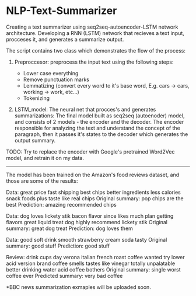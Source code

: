 # NLP-Text-Summarizer
Creating a text summarizer using seq2seq-autoencoder-LSTM network architecture.
Developing a RNN (LSTM) network that recieves a text input, procceses it, and generates a summarize output.

The script contains two class which demonstrates the flow of the process:
1. Preproccesor: preprocess the input text using the following steps:
   - Lower case everything
   - Remove punctuation marks
   - Lemmatizing (convert every word to it's base word, E.g. cars -> cars, working -> work, etc...)
   - Tokenizing
   
2. LSTM_model: The neural net that procces's and generates summarizations:
   The final model built as seq2seq (autoenoder) model, and consists of 2 models - the encoder and the decoder.
   The encoder responsible for analyzing the text and understand the concept of the paragraph, 
   then it passes it's states to the decoder which generates the output summary.


TODO: Try to replace the encoder with Google's pretrained Word2Vec model, and retrain it on my data.

--------------------------------------


The model has been trained on the Amazon's food reviews dataset, and those are some of the results:


Data: great price fast shipping best chips better ingredients less calories snack foods plus taste like real chips 
Original summary: pop chips are the best 
Prediction:  amazing recommended chips

Data: dog loves lickety stik bacon flavor since likes much plan getting flavors great liquid treat dog highly recommend lickety stik 
Original summary: great dog treat 
Prediction:  dog loves them

Data: good soft drink smooth strawberry cream soda tasty 
Original summary: good stuff 
Prediction:  good stuff

Review: drink cups day verona italian french roast coffee wanted try lower acid version brand coffee smells tastes like vinegar totally unpalatable better drinking water acid coffee bothers 
Original summary: single worst coffee ever 
Predicted summary:  very bad coffee



*BBC news summarization exmaples will be uploaded soon.
